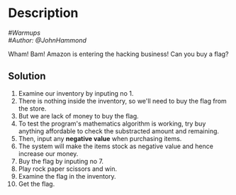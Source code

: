 # Description

_#Warmups_<br>
_#Author: @JohnHammond_<br>

Wham! Bam! Amazon is entering the hacking business! Can you buy a flag? 

## Solution

1. Examine our inventory by inputing no 1.
2. There is nothing inside the inventory, so we'll need to buy the flag from the store.
3. But we are lack of money to buy the flag.
4. To test the program's mathematics algorithm is working, try buy anything affordable to check the substracted amount and remaining.
5. Then, input any **negative value** when purchasing items.
6. The system will make the items stock as negative value and hence increase our money.
7. Buy the flag by inputing no 7.
8. Play rock paper scissors and win.
9. Examine the flag in the inventory.
10. Get the flag.
